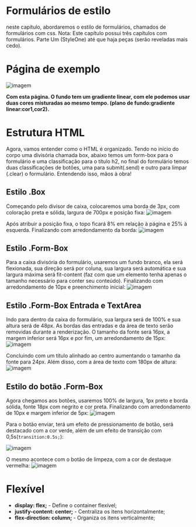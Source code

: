 # Formulários de estilo
neste capítulo, abordaremos o estilo de formulários, chamados de formulários com css. Nota: Este capítulo possui três capítulos com formulários. Parte Um (StyleOne) até que haja peças (serão reveladas mais cedo).

# Página de exemplo
![imagem](https://github.com/user-attachments/assets/24328d81-c33b-472e-8fd0-aac0431d2e64)

**Com esta página. O fundo tem um gradiente linear, com ele podemos usar duas cores misturadas ao mesmo tempo. (plano de fundo:gradiente linear:cor1,cor2).**

# Estrutura HTML
Agora, vamos entender como o HTML é organizado. Tendo no início do corpo uma divisória chamada box, abaixo temos um form-box para o formulário e uma classificação para o título h2, no final do formulário temos duas classificações de botões, uma para submit(.send) e outro para limpar (.clear) o formulário. Entendendo isso, mãos à obra!

## Estilo .Box
Começando pelo divisor de caixa, colocaremos uma borda de 3px, com coloração preta e sólida, largura de 700px e posição fixa:
![imagem](https://github.com/user-attachments/assets/1babc3c8-b62c-4dfd-bb57-8dde25782a47)

Após atribuir a posição fixa, o topo ficará 8% em relação à página e 25% à esquerda. Finalizando com arredondamento da borda:
![imagem](https://github.com/user-attachments/assets/af4c414f-2ca0-4cc0-b0de-45ea9879431d)
## Estilo .Form-Box
Para a caixa divisória do formulário, usaremos um fundo branco, ela será flexionada, sua direção será por coluna, sua largura será automática e sua largura máxima será fit-content (faz com que um elemento tenha apenas o tamanho necessário para conter seu conteúdo). Finalizando com arredondamento de 10px e preenchimento inicial: 
![imagem](https://github.com/user-attachments/assets/a876c633-73f5-44d6-9908-4f776d4152b7)

## Estilo .Form-Box Entrada e TextArea
Indo para dentro da caixa do formulário, sua largura será de 100% e sua altura será de 48px. As bordas das entradas e da área de texto serão removidas durante a renderização. O tamanho da fonte será 16px, a margem inferior será 16px e por fim, um arredondamento de 15px: 
![imagem](https://github.com/user-attachments/assets/6ba0b265-4277-4d81-b9d1-6df67cf92096)

Concluindo com um título alinhado ao centro aumentando o tamanho da fonte para 24px. Além disso, com a área de texto com 180px de altura:
![imagem](https://github.com/user-attachments/assets/cb253ea0-c59f-4a2d-b1ae-89389587a535)

## Estilo do botão .Form-Box
Agora chegamos aos botões, usaremos 100% de largura, 1px preto e borda sólida, fonte 18px com negrito e cor preta. Finalizando com arredondamento de 10px e margem inferior de 5px:
![imagem](https://github.com/user-attachments/assets/373516aa-b543-4cd4-8f98-ad7309b1f88d)

Para o botão enviar, terá um efeito de pressionamento de botão, será destacado com a cor verde, além de um efeito de transição com 0,5s(``transition:0.5s;``):

![imagem](https://github.com/user-attachments/assets/c714fbf5-0fe8-4dc0-a864-39c339ca6da1)

O mesmo acontece com o botão de limpeza, com a cor de destaque vermelha:
![imagem](https://github.com/user-attachments/assets/bfbb0c63-8cbf-479f-bd6d-589ea4f4988d)

# Flexível
- **display: flex;** - Define o container flexível;
- **justify-content: center;** - Centraliza os itens horizontalmente;
- **flex-direction: column;** - Organiza os itens verticalmente;